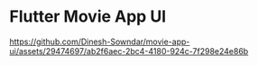 # Flutter Movie App UI



https://github.com/Dinesh-Sowndar/movie-app-ui/assets/29474697/ab2f6aec-2bc4-4180-924c-7f298e24e86b

